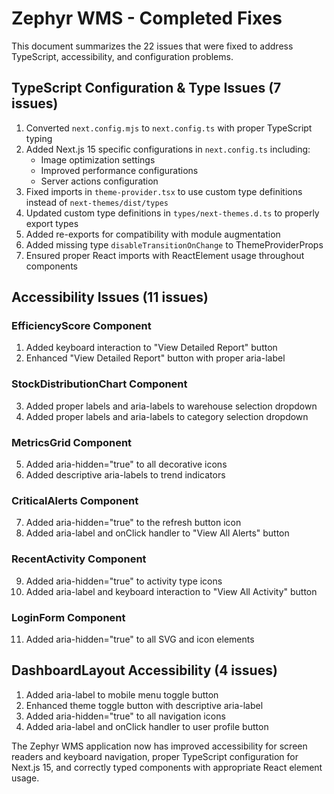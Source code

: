 # Zephyr WMS - Completed Fixes

This document summarizes the 22 issues that were fixed to address TypeScript, accessibility, and configuration problems.

## TypeScript Configuration & Type Issues (7 issues)

1. Converted `next.config.mjs` to `next.config.ts` with proper TypeScript typing
2. Added Next.js 15 specific configurations in `next.config.ts` including:
   - Image optimization settings
   - Improved performance configurations
   - Server actions configuration
3. Fixed imports in `theme-provider.tsx` to use custom type definitions instead of `next-themes/dist/types`
4. Updated custom type definitions in `types/next-themes.d.ts` to properly export types
5. Added re-exports for compatibility with module augmentation
6. Added missing type `disableTransitionOnChange` to ThemeProviderProps
7. Ensured proper React imports with ReactElement usage throughout components

## Accessibility Issues (11 issues)

### EfficiencyScore Component
1. Added keyboard interaction to "View Detailed Report" button
2. Enhanced "View Detailed Report" button with proper aria-label

### StockDistributionChart Component
3. Added proper labels and aria-labels to warehouse selection dropdown
4. Added proper labels and aria-labels to category selection dropdown

### MetricsGrid Component
5. Added aria-hidden="true" to all decorative icons
6. Added descriptive aria-labels to trend indicators

### CriticalAlerts Component
7. Added aria-hidden="true" to the refresh button icon
8. Added aria-label and onClick handler to "View All Alerts" button

### RecentActivity Component
9. Added aria-hidden="true" to activity type icons
10. Added aria-label and keyboard interaction to "View All Activity" button

### LoginForm Component
11. Added aria-hidden="true" to all SVG and icon elements

## DashboardLayout Accessibility (4 issues)

1. Added aria-label to mobile menu toggle button
2. Enhanced theme toggle button with descriptive aria-label
3. Added aria-hidden="true" to all navigation icons
4. Added aria-label and onClick handler to user profile button

The Zephyr WMS application now has improved accessibility for screen readers and keyboard navigation, proper TypeScript configuration for Next.js 15, and correctly typed components with appropriate React element usage.
